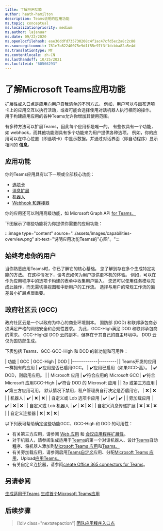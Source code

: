```yaml
---
title: 了解应用功能
author: heath-hamilton
description: Teams说明的应用功能
ms.topic: conceptual
ms.localizationpriority: medium
ms.author: lajanuar
ms.date: 09/22/2020
ms.openlocfilehash: eae30ddfd735730208c4f1ac47cfd5ec2a8c2c88
ms.sourcegitcommit: 781e7b82240075e9d1f55e97f3f1dcbba82a5e4d
ms.translationtype: MT
ms.contentlocale: zh-CN
ms.lasthandoff: 10/25/2021
ms.locfileid: "60566293"
---
```

# <a name="understand-microsoft-teams-app-capabilities"></a>了解Microsoft Teams应用功能

扩展性或入口点是应用向用户自我清单的不同方式。 例如，用户可以与画布选项卡上的应用交互以执行活动，或者可能会选择使用对话机器人执行相同的操作。 用于构建应用应用的各种Teams允许你增加其使用范围。

有多种方法可以扩展Teams，因此每个应用都是唯一的。 有些仅具有一个功能，如 webhook，而其他功能则具有多个功能来为用户提供各种选项。 例如，你的应用可以在中心位置（即选项卡）中显示数据，并通过对话界面（即自动程序）显示相同的 **信息**。

## <a name="app-capabilities"></a>应用功能

你的Teams应用具有以下一项或全部核心功能：

* [选项卡](../tabs/what-are-tabs.md)
* [消息扩展](../messaging-extensions/what-are-messaging-extensions.md)
* [机器人](../bots/what-are-bots.md)
* [Webhook 和连接器](../webhooks-and-connectors/what-are-webhooks-and-connectors.md)

你的应用还可以利用高级功能，如 Microsoft Graph API [for Teams。](/graph/teams-concept-overview)

下图展示了哪些功能将为你提供你需要的应用功能：

:::image type="content" source="../assets/images/capabilities-overview.png" alt-text="说明应用功能Teams的&quot;心图&quot;。":::

## <a name="always-consider-your-user"></a>始终考虑你的用户

当你熟悉应用Teams时，你已了解它的核心基础。 您了解到存在多个生成特定功能的方法。 在这种情况下，请考虑如何为用户提供更本机的体验。
例如，可以在作为应用程序中的选项卡构建的表单中收集用户输入。 您还可以使用任务模块完成此操作，而无需切换视图和中断用户的工作流。 选择与用户的常规工作流的偏差最小扩展点很重要。

## <a name="government-community-cloud-gcc"></a>政府社区云 (GCC)

政府社区云是一个以政府为中心的商业环境副本。 国防部 (DOD) 和联邦承包商必须满足严格的网络安全和合规性要求。 为此，GCC-High满足 DOD 和联邦承包商的需求。 GCC-High是 DOD 云的副本，但存在于其自己的自主环境中。 DOD 云仅为国防部生成。

下表包括 Teams、GCC-GCC-High 和 DOD 的新功能和可用性：

| 功能   | GCC | GCC-High | DOD |
|-------------|---------|
| Teams开发的应用一样拥有的应用 | ✔️应用是否已启用GCC。 | ✔️应用已启用（如果GCC-高）。 | ✔️ DOD，则启用应用。 |
| Microsoft 应用 | ✔️符合应用的 Microsoft GCC | ✔️符合 Microsoft 应用GCC-High | ✔️符合 DOD 的 Microsoft 应用 |
| 3p 或第三方应用 | ✔️第三方应用可用。 默认情况下禁用，租户管理员自行决定是否启用它。 | ❌ | ❌ |
| 机器人 | ✔️ | ❌ | ❌ |
| 自定义或 Lob 选项卡应用 |  ✔️ | ✔️ | ✔️ |
| 旁加载应用 | ✔️ | ❌ | ❌ |
| 自定义或 Lob 机器人 | ✔️ | ❌ | ❌ |
| 自定义消息传递扩展 | ❌ | ❌ | ❌ |
| 自定义连接器 | ❌ | ❌ | ❌ |

以下列表可帮助确定这些功能GCC、GCC-High 和 DOD 的可用性：

* 有关第三方应用，请参阅 [Web 应用](../samples/integrating-web-apps.md) 和 [会议应用程序扩展性](../apps-in-teams-meetings/meeting-app-extensibility.md)。
* 对于机器人，请参阅生成适用于[Teams](../get-started/first-app-bot.md)的第一个对话机器人、设计[Teams](../bots/design/bots.md)自动程序、将机器人添加到[Microsoft Teams 应用](../resources/bot-v3/bots-overview.md)和[Teams。](../bots/what-are-bots.md)
* 有关旁加载应用，请参阅启用[Teams自定义](../concepts/design/enable-app-customization.md)应用、分配[Microsoft Teams 应用](../concepts/deploy-and-publish/apps-publish-overview.md)，Upload[应用Teams。](../concepts/deploy-and-publish/apps-upload.md)
* 有关自定义连接器，请参阅[create Office 365 connectors for Teams](../webhooks-and-connectors/how-to/connectors-creating.md)。

## <a name="see-also"></a>另请参阅

[生成适用于Teams](../overview.md) 
[生成首个Microsoft Teams应用](../build-your-first-app/build-first-app-overview.md)

## <a name="next-step"></a>后续步骤

> [!div class="nextstepaction"]
> [团队应用程序入口点](../concepts/extensibility-points.md)
